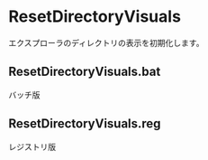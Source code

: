 # ResetDirectoryVisuals
エクスプローラのディレクトリの表示を初期化します。

## ResetDirectoryVisuals.bat
バッチ版

## ResetDirectoryVisuals.reg
レジストリ版
